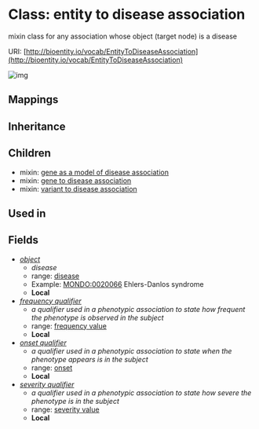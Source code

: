 # Class: entity to disease association


mixin class for any association whose object (target node) is a disease

URI: [http://bioentity.io/vocab/EntityToDiseaseAssociation](http://bioentity.io/vocab/EntityToDiseaseAssociation)

![img](http://yuml.me/diagram/nofunky;dir:TB/class/\[EntityToDiseaseAssociation|frequency_qualifier:frequency_value%20%3F]-%20frequency%20qualifier%20%3F>\[FrequencyValue],%20\[EntityToDiseaseAssociation]-%20severity%20qualifier%20%3F>\[SeverityValue],%20\[EntityToDiseaseAssociation]-%20onset%20qualifier%20%3F>\[Onset],%20\[EntityToDiseaseAssociation]-%20object%20%3F>\[Disease])
## Mappings

## Inheritance

## Children

 *  mixin: [gene as a model of disease association](GeneAsAModelOfDiseaseAssociation.md)
 *  mixin: [gene to disease association](GeneToDiseaseAssociation.md)
 *  mixin: [variant to disease association](VariantToDiseaseAssociation.md)
## Used in

## Fields

 * _[object](object.md)_
    * _disease_
    * range: [disease](Disease.md)
    * Example: [MONDO:0020066](http://purl.obolibrary.org/obo/MONDO_0020066) Ehlers-Danlos syndrome
    * __Local__
 * _[frequency qualifier](frequency_qualifier.md)_
    * _a qualifier used in a phenotypic association to state how frequent the phenotype is observed in the subject_
    * range: [frequency value](FrequencyValue.md)
    * __Local__
 * _[onset qualifier](onset_qualifier.md)_
    * _a qualifier used in a phenotypic association to state when the phenotype appears is in the subject_
    * range: [onset](Onset.md)
    * __Local__
 * _[severity qualifier](severity_qualifier.md)_
    * _a qualifier used in a phenotypic association to state how severe the phenotype is in the subject_
    * range: [severity value](SeverityValue.md)
    * __Local__
